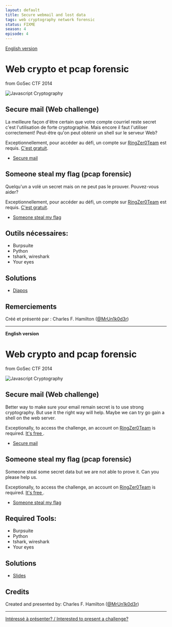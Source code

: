 ```yaml
---
layout: default
title: Secure webmail and lost data
tags: web cryptography network forensic
status: FIXME
season: 4
episode: 4
---
```


[English version](#english)

# Web crypto et pcap forensic
from GoSec CTF 2014

![Javascript Cryptography](http://i.imgur.com/gTwMDPv.jpg)

## Secure mail (Web challenge)

La meilleure façon d'être certain que votre compte courriel reste secret c'est
l'utilisation de forte cryptographie. Mais encore il faut l'utiliser
correctement! Peut-être qu'on peut obtenir un shell sur le serveur Web?

Exceptionnellement, pour accéder au défi, un compte sur
[RingZer0Team](http://ringzer0team.com/) est requis. [C'est
gratuit](http://ringzer0team.com/register).

* [Secure mail](http://ringzer0team.com/challenges/151)

## Someone steal my flag (pcap forensic)

Quelqu'un a volé un secret mais on ne peut pas le prouver. Pouvez-vous aider?

Exceptionnellement, pour accéder au défi, un compte sur
[RingZer0Team](http://ringzer0team.com/) est requis. [C'est
gratuit](http://ringzer0team.com/register).

* [Someone steal my flag](http://ringzer0team.com/challenges/150)

## Outils nécessaires:

* Burpsuite
* Python
* tshark, wireshark
* Your eyes

## Solutions

* [Diapos](https://docs.google.com/presentation/d/1RgaCB-egJbmEpbYbzFbzUeFZtHwikvkgSU7c81JINns)

## Remerciements

Créé et présenté par : Charles F. Hamilton ([@MrUn1k0d3r](https://twitter.com/MrUn1k0d3r))

<hr/>

<a id="english"></a>
**English version**

# Web crypto and pcap forensic
from GoSec CTF 2014

![Javascript Cryptography](http://i.imgur.com/gTwMDPv.jpg)

## Secure mail (Web challenge)

Better way to make sure your email remain secret is to use strong cryptography.
But use it the right way will help. Maybe we can try go gain a shell on the web
server.

Exceptionally, to access the challenge, an account on
[RingZer0Team](http://ringzer0team.com/) is required. [It's free
](http://ringzer0team.com/register).

* [Secure mail](http://ringzer0team.com/challenges/151)

## Someone steal my flag (pcap forensic)

Someone steal some secret data but we are not able to prove it. Can you please
help us.

Exceptionally, to access the challenge, an account on
[RingZer0Team](http://ringzer0team.com/) is required. [It's free
](http://ringzer0team.com/register).

* [Someone steal my flag](http://ringzer0team.com/challenges/150)

## Required Tools:

* Burpsuite
* Python
* tshark, wireshark
* Your eyes

## Solutions

* [Slides](https://docs.google.com/presentation/d/1RgaCB-egJbmEpbYbzFbzUeFZtHwikvkgSU7c81JINns)

## Credits

Created and presented by: Charles F. Hamilton ([@MrUn1k0d3r](https://twitter.com/MrUn1k0d3r))

<hr/>

[Intéressé à présenter? / Interested to present a challenge?](https://github.com/montrehack/montrehack.github.com/wiki/Present-at-Montrehack)
